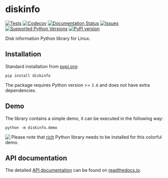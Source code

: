 # diskinfo
[![Tests](https://github.com/petersulyok/smfc/actions/workflows/test.yml/badge.svg)](https://github.com/petersulyok/smfc/actions/workflows/tests.yml)
[![Codecov](https://codecov.io/gh/petersulyok/diskinfo/branch/main/graph/badge.svg)](https://app.codecov.io/gh/petersulyok/diskinfo)
[![Documentation Status](https://readthedocs.org/projects/diskinfo/badge/?version=latest)](https://diskinfo.readthedocs.io/en/latest/?badge=latest)
[![Issues](https://img.shields.io/github/issues/petersulyok/diskinfo)](https://github.com/petersulyok/diskinfo/issues)
[![Supported Python Versions](https://img.shields.io/pypi/pyversions/diskinfo)](https://pypi.org/project/diskinfo/)
[![PyPI version](https://badge.fury.io/py/diskinfo.svg)](https://badge.fury.io/py/diskinfo)

Disk information Python library for Linux.

Installation
------------
Standard installation from [pypi.org](https://pypi.irg):

    pip install diskinfo

The package requires Python version >= `3.6` and does not have extra dependencies. 

Demo
----
The library contains a simple demo, it can be executed in the following way:

    python -m diskinfo.demo

<img src="https://github.com/petersulyok/diskinfo/raw/main/docs/diskinfo_rich_demo.png" align="left">

Please note that [rich](https://pypi.org/project/rich/) Python library needs to be installed for this colorful demo.

API documentation
-----------------
The detailed  [API documentation](https://diskinfo.readthedocs.io/en/latest/index.html) can be found on
[readthedocs.io](https://readthedocs.io/).

